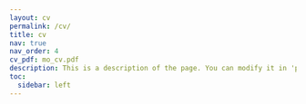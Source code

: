 ```yaml
---
layout: cv
permalink: /cv/
title: cv
nav: true
nav_order: 4
cv_pdf: mo_cv.pdf
description: This is a description of the page. You can modify it in 'pages/_cv.md'. You can also change or remove the top pdf download button.
toc:
  sidebar: left
---
```


